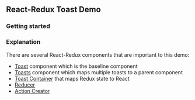 ## React-Redux Toast Demo

### Getting started


### Explanation
There are several React-Redux components that are important to this demo:

* [Toast] component which is the baseline component
* [Toasts] component which maps multiple toasts to a parent component
* [Toast Container] that maps Redux state to React
* [Reducer]
* [Action Creator]

[Toast]: https://github.com/josiahcampbell/toast-demo/blob/master/src/components/Toast.tsx
[Toasts]: https://github.com/josiahcampbell/toast-demo/blob/master/src/components/Toasts.tsx
[Toast Container]: https://github.com/josiahcampbell/toast-demo/blob/master/src/containers/toasts-container.ts
[Reducer]: https://github.com/josiahcampbell/toast-demo/blob/master/src/reducers/index.ts
[Action Creator]: https://github.com/josiahcampbell/toast-demo/blob/master/src/actions/index.ts
